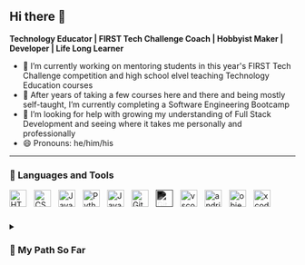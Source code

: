 ## Hi there 👋

<!--
**TechEdDan2/TechEdDan2** is a ✨ _special_ ✨ repository because its `README.md` (this file) appears on your GitHub profile.

Here are some ideas to get you started:

- ⚡ Fun fact: ...
-->


**Technology Educator | FIRST Tech Challenge Coach | Hobbyist Maker | Developer | Life Long Learner**

- 🤖 I’m currently working on mentoring students in this year's FIRST Tech Challenge competition and high school elvel teaching Technology Education courses
- 🌱 After years of taking a few courses here and there and being mostly self-taught, I’m currently completing a Software Engineering Bootcamp 
- 🤔 I’m looking for help with growing my understanding of Full Stack Development and seeing where it takes me personally and professionally
- 😄 Pronouns: he/him/his

---

### 🧰 Languages and Tools
<img align="left" alt="HTML" width="30px" style="padding-right:10px;" src="https://cdn.jsdelivr.net/gh/devicons/devicon/icons/html5/html5-plain.svg" />
<img align="left" alt="CSS" width="30px" style="padding-right:10px;" src="https://cdn.jsdelivr.net/gh/devicons/devicon/icons/css3/css3-plain.svg" />
<img align="left" alt="JavaScript" width="30px" style="padding-right:10px;" src="https://cdn.jsdelivr.net/gh/devicons/devicon/icons/javascript/javascript-plain.svg" />
<img align="left" alt="Python" width="30px" style="padding-right:10px;" src="https://cdn.jsdelivr.net/gh/devicons/devicon/icons/python/python-plain.svg" />
<!--<img align="left" alt="Flask" width="30px" style="padding-right:10px;" src="https://cdn.jsdelivr.net/gh/devicons/devicon@latest/icons/flask/flask-original.svg" />-->
<img align="left" alt="Java" width="30px" style="padding-right:10px;" src="https://cdn.jsdelivr.net/gh/devicons/devicon/icons/java/java-original.svg"/>
<img align="left" alt="Git" width="30px" style="padding-right:10px;" src="https://cdn.jsdelivr.net/gh/devicons/devicon/icons/git/git-original.svg" />
<img align="left" alt="GitHub" width="30px" style="padding-right:10px;filter: invert(100%) grayscale(100%) brightness(100%);" src="https://cdn.jsdelivr.net/gh/devicons/devicon/icons/github/github-original.svg?fill=white" />
<img align="left" alt="vscode" width="30px" style="padding-right:10px;" src="https://cdn.jsdelivr.net/gh/devicons/devicon@latest/icons/vscode/vscode-original.svg" />          
<img align="left" alt="andriodstudio" width="30px" style="padding-right:10px;" src="https://cdn.jsdelivr.net/gh/devicons/devicon@latest/icons/androidstudio/androidstudio-original.svg" />
<img align="left" alt="objectivec" width="30px" style="padding-right:10px;" src="https://cdn.jsdelivr.net/gh/devicons/devicon@latest/icons/objectivec/objectivec-plain.svg" />          
<img align="left" alt="xcode" width="30px" style="padding-right:10px;" src="https://cdn.jsdelivr.net/gh/devicons/devicon@latest/icons/xcode/xcode-original.svg" />
<br />


#

<details>
<summary><h3> 🚶 My Path So Far </h3></summary>
With my over 15 years of working in education, 13 of which have been spent with my current employer, I have achieved a number of personal and professional goals, including building a Technology Education and Computer Science Department from the ground up. I have also spent a portion of that time in IT Support. During my tenure, I have utilized my Masters of Information Science degree as well as independent learning to develop and teach various computer science courses offered at the high school level, personally shaping the department's curriculum. Those courses have included Computer Science Principles, AP Computer Science A, Website Design and Development, IB Digital Society, Robotics, and iOS App Development. Instructing these courses has allowed me to explore various coding languages, CAD, multimedia editing, educational technology tools, and hardware. This curiostity also led me to start a Robotics program at my current school to complete in the yearly FIRST Tech Challenge. All of these have helped fuel my love of learning and growing my technical skills. Right now in my life I am looking for new challenges, including diving more deeply into software development to create not just teach. As a starting step in this direction, I am completing Stony Brook University's Software Engineering Certificate Bootcamp. This is a challenge being a full-time teacher and completing a 9 month bootcamp, but I am excited to continue on my coding journey.   
<!---->

